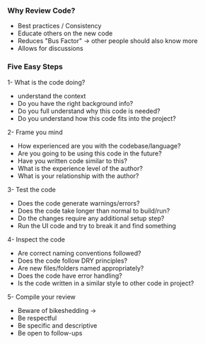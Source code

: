 ### Why Review Code?

- Best practices / Consistency
- Educate others on the new code
- Reduces "Bus Factor" -> other people should also know more
- Allows for discussions
  

### Five Easy Steps 

1- What is the code doing?
  * understand the context
  * Do you have the right background info?
  * Do you full understand why this code is needed?
  * Do you understand how this code fits into the project?

2- Frame you mind
  * How experienced are you with the codebase/language?
  * Are you going to be using this code in the future?
  * Have you written code similar to this?
  * What is the experience level of the author?
  * What is your relationship with the author?

3- Test the code
  * Does the code generate warnings/errors?
  * Does the code take longer than normal to build/run?
  * Do the changes require any additional setup step?
  * Run the UI code and try to break it and find something

4- Inspect the code
  * Are correct naming conventions followed?
  * Does the code follow DRY principles?
  * Are new files/folders named appropriately?
  * Does the code have error handling?
  * Is the code written in a similar style to other code in project?

5- Compile your review
  * Beware of bikeshedding ->
  * Be respectful
  * Be specific and descriptive
  * Be open to follow-ups



